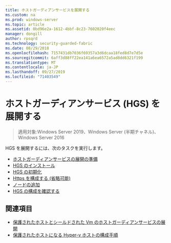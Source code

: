```yaml
---
title: ホストガーディアンサービスを展開する
ms.custom: na
ms.prod: windows-server
ms.topic: article
ms.assetid: 0bd96e2a-1612-4bbf-8c23-7602020f4eec
manager: dongill
author: rpsqrd
ms.technology: security-guarded-fabric
ms.date: 08/29/2018
ms.openlocfilehash: 7157431db7036f69357a3d6dcaa18fed8d7e7d5e
ms.sourcegitcommit: 6aff3d88ff22ea141a6ea6572a5ad8dd6321f199
ms.translationtype: MT
ms.contentlocale: ja-JP
ms.lasthandoff: 09/27/2019
ms.locfileid: "71403549"
---
```

# <a name="deploy-the-host-guardian-service-hgs"></a>ホストガーディアンサービス (HGS) を展開する

>適用対象:Windows Server 2019、Windows Server (半期チャネル)、Windows Server 2016


HGS を展開するには、次のタスクを実行します。

- [ホストガーディアンサービスの展開の準備](guarded-fabric-prepare-for-hgs.md)
- [HGS のインストール](guarded-fabric-choose-where-to-install-hgs.md)
- [HGS の初期化](guarded-fabric-initialize-hgs.md)
- [Https を構成する (省略可能)](guarded-fabric-configure-hgs-https.md)
- [ノードの追加](guarded-fabric-configure-additional-hgs-nodes.md)
- [HGS の構成を確認する](guarded-fabric-verify-hgs-configuration.md)

## <a name="see-also"></a>関連項目

- [保護されたホストとシールドされた Vm のホストガーディアンサービスの展開](guarded-fabric-deploying-hgs-overview.md)
- [保護されたホストになる Hyper-v ホストの構成手順](guarded-fabric-configure-hgs-with-authorized-hyper-v-hosts.md)
